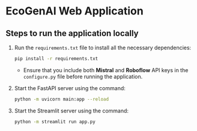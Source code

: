 # EcoGenAI Web Application

## Steps to run the application locally

1. Run the `requirements.txt` file to install all the necessary dependencies:
   ```bash
   pip install -r requirements.txt
   ```
   - Ensure that you include both **Mistral** and **Roboflow** API keys in the `configure.py` file before running the application.

2. Start the FastAPI server using the command:
   ```bash
   python -m uvicorn main:app --reload
   ```

3. Start the Streamlit server using the command:
   ```bash
   python -m streamlit run app.py
   
